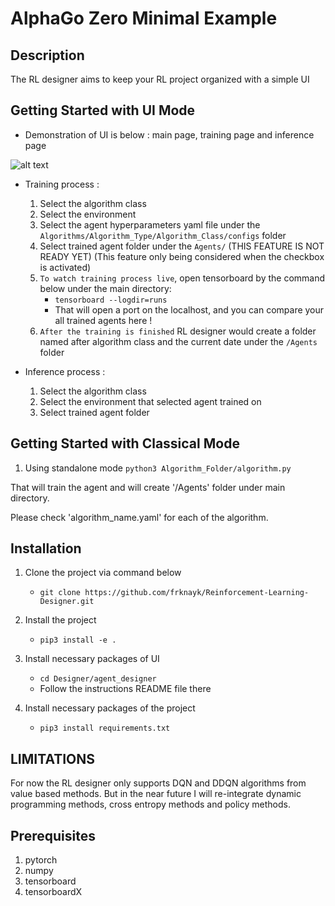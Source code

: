 # AlphaGo Zero Minimal Example


## Description
The RL designer aims to keep your RL project organized with a simple UI

## Getting Started with UI Mode

- Demonstration of UI is below : main page, training page and inference page

![alt text](images/all_pages.png)

- Training process : 
   1. Select the algorithm class
   2. Select the environment
   3. Select the agent hyperparameters yaml file under the ```Algorithms/Algorithm_Type/Algorithm_Class/configs``` folder
   4. Select trained agent folder under the ```Agents/``` (THIS FEATURE IS NOT READY YET)
      (This feature only being considered when the checkbox is activated)
   5. ```To watch training process live```, open tensorboard by the command below under the main directory:
      - ```tensorboard --logdir=runs```
      - That will open a port on the localhost, and you can compare your all trained agents here !
   6.  ```After the training is finished``` RL designer would create a folder named after algorithm class and the current date under
      the ```/Agents``` folder

- Inference process :
   1. Select the algorithm class
   2. Select the environment that selected agent trained on
   3. Select trained agent folder

## Getting Started with Classical Mode

1. Using standalone mode
   ```python3 Algorithm_Folder/algorithm.py```

That will train the agent and will create  '/Agents' folder under main directory.

Please check 'algorithm_name.yaml' for each of the algorithm.

## Installation
1. Clone the project via command below
   - ``` git clone https://github.com/frknayk/Reinforcement-Learning-Designer.git ```

2. Install the project
   - ``` pip3 install -e . ```
3. Install necessary packages of UI
   - ```cd Designer/agent_designer```
   - Follow the instructions README file there
4. Install necessary packages of the project
   - ```pip3 install requirements.txt``` 
   
## LIMITATIONS
For now the RL designer only supports DQN and DDQN algorithms from value based methods. But in the near future
I will re-integrate dynamic programming methods, cross entropy methods and policy methods.



## Prerequisites
   1. pytorch 
   2. numpy
   4. tensorboard
   5. tensorboardX
